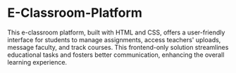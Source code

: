 # E-Classroom-Platform
This e-classroom platform, built with HTML and CSS, offers a user-friendly interface for students to manage assignments, access teachers' uploads, message faculty, and track courses. This frontend-only solution streamlines educational tasks and fosters better communication, enhancing the overall learning experience.
